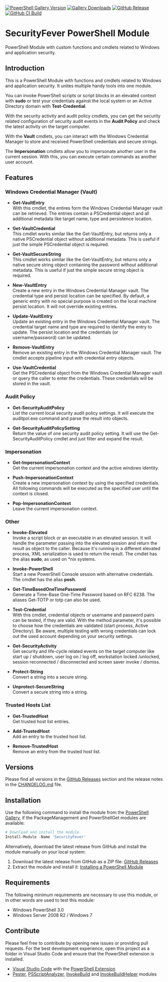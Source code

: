 [![PowerShell Gallery Version](https://img.shields.io/powershellgallery/v/SecurityFever?label=PowerShell%20Gallery&logo=PowerShell)](https://www.powershellgallery.com/packages/SecurityFever)
[![Gallery Downloads](https://img.shields.io/powershellgallery/dt/SecurityFever?label=Downloads&logo=PowerShell)](https://www.powershellgallery.com/packages/SecurityFever)
[![GitHub Release](https://img.shields.io/github/v/release/claudiospizzi/SecurityFever?label=Release&logo=GitHub&sort=semver)](https://github.com/claudiospizzi/SecurityFever/releases)
[![GitHub CI Build](https://img.shields.io/github/actions/workflow/status/claudiospizzi/SecurityFever/ci.yml?label=CI%20Build&logo=GitHub)](https://github.com/claudiospizzi/SecurityFever/actions/workflows/ci.yml)

# SecurityFever PowerShell Module

PowerShell Module with custom functions and cmdlets related to Windows and
application security.

## Introduction

This is a PowerShell Module with functions and cmdlets related to Windows and
application security. It unites multiple handy tools into one module.

You can invoke PowerShell scripts or script blocks in an elevated context with
**sudo** or test your credentials against the local system or an Active
Directory domain with **Test-Credential**.

With the security activity and audit policy cmdlets, you can get the security
related configuration of security audit events in the **Audit Policy** and check
the latest activity on the target computer.

With the **Vault** cmdlets, you can interact with the Windows Credential Manager
to store and received PowerShell credentials and secure strings.

The **Impersonation** cmdlets allow you to impersonate another user in the
current session. With this, you can execute certain commands as another user
account.

## Features

### Windows Credential Manager (Vault)

* **Get-VaultEntry**  
  With this cmdlet, the entires form the Windows Credential Manager vault can be
  retrieved. The entries contain a PSCredential object and all additional
  metadata like target name, type and persistence location.

* **Get-VaultCredential**  
  This cmdlet works similar like the Get-VaultEntry, but returns only a native
  PSCredential object without additional metadata. This is useful if just the
  simple PSCredential object is required.

* **Get-VaultSecureString**  
  This cmdlet works similar like the Get-VaultEntry, but returns only a native
  secure string object containing the password without additional metadata. This
  is useful if just the simple secure string object is required.

* **New-VaultEntry**  
  Create a new entry in the Windows Credential Manager vault.
  The credential type and persist location can be specified. By default, a
  generic entry with no special purpose is created on the local machine persist
  location. It will not override existing entries.

* **Update-VaultEntry**  
  Update an existing entry in the Windows Credential Manager vault. The
  credential target name and type are required to identify the entry to update.
  The persist location and the credentials (or username/password) can be
  updated.

* **Remove-VaultEntry**  
  Remove an existing entry in the Windows Credential Manager vault. The cmdlet
  accepts pipeline input with credential entry objects.

* **Use-VaultCredential**  
  Get the PSCredential object from the Windows Credential Manager vault or query
  the caller to enter the credentials. These credentials will be stored in the
  vault.

### Audit Policy

* **Get-SecurityAuditPolicy**  
  List the current local security audit policy settings. It will execute the
  auditpol.exe command and parse the result into objects.

* **Get-SecurityAuditPolicySetting**  
  Return the value of one security audit policy setting. It will use the
  Get-SecurityAuditPolicy cmdlet and just filter and expand the result.

### Impersonation

* **Get-ImpersonationContext**  
  Get the current impersonation context and the active windows identity.

* **Push-ImpersonationContext**  
  Create a new impersonation context by using the specified credentials. All
  following commands will be executed as the specified user until the context
  is closed.

* **Pop-ImpersonationContext**  
  Leave the current impersonation context.

### Other

* **Invoke-Elevated**  
  Invoke a script block or an executable in an elevated session. It will handle
  the parameter passing into the elevated session and return the result as
  object to the caller. Because it's running in a different elevated process,
  XML serialization is used to return the result. The cmdlet has the alias
  **sudo**, as used on *nix systems.

* **Invoke-PowerShell**  
  Start a new PowerShell Console session with alternative credentials. The
  cmdlet has the alias **posh**.

* **Get-TimeBasedOneTimePassword**  
  Generate a Time-Base One-Time Password based on RFC 6238. The aliases Get-TOTP
  or totp can also be used.

* **Test-Credential**  
  With this cmdlet, credential objects or username and password pairs can be
  tested, if they are valid. With the method parameter, it's possible to choose
  how the credentials are validated (start process, Active Directory). Be aware,
  multiple testing with wrong credentials can lock out the used account
  depending on your security settings.

* **Get-SecurityActivity**  
  Get security and life-cycle related events on the target computer like start
  up / shutdown, user log on / log off, workstation locked /unlocked, session
  reconnected / disconnected and screen saver invoke / dismiss.

* **Protect-String**  
  Convert a string into a secure string.

* **Unprotect-SecureString**  
  Convert a secure string into a string.

### Trusted Hosts List

* **Get-TrustedHost**  
  Get trusted host list entries.

* **Add-TrustedHost**  
  Add an entry to the trusted host list.

* **Remove-TrustedHost**  
  Remove an entry from the trusted host list.

## Versions

Please find all versions in the [GitHub Releases] section and the release notes
in the [CHANGELOG.md] file.

## Installation

Use the following command to install the module from the [PowerShell Gallery],
if the PackageManagement and PowerShellGet modules are available:

```powershell
# Download and install the module
Install-Module -Name 'SecurityFever'
```

Alternatively, download the latest release from GitHub and install the module
manually on your local system:

1. Download the latest release from GitHub as a ZIP file: [GitHub Releases]
2. Extract the module and install it: [Installing a PowerShell Module]

## Requirements

The following minimum requirements are necessary to use this module, or in other
words are used to test this module:

* Windows PowerShell 3.0
* Windows Server 2008 R2 / Windows 7

## Contribute

Please feel free to contribute by opening new issues or providing pull requests.
For the best development experience, open this project as a folder in Visual
Studio Code and ensure that the PowerShell extension is installed.

* [Visual Studio Code] with the [PowerShell Extension]
* [Pester], [PSScriptAnalyzer], [InvokeBuild] and [InvokeBuildHelper] modules

[PowerShell Gallery]: https://www.powershellgallery.com/packages/InvokeBuildHelper
[GitHub Releases]: https://github.com/claudiospizzi/PSInvokeBuildHelper/releases
[Installing a PowerShell Module]: https://msdn.microsoft.com/en-us/library/dd878350

[CHANGELOG.md]: CHANGELOG.md

[Visual Studio Code]: https://code.visualstudio.com/
[PowerShell Extension]: https://marketplace.visualstudio.com/items?itemName=ms-vscode.PowerShell
[Pester]: https://www.powershellgallery.com/packages/Pester
[PSScriptAnalyzer]: https://www.powershellgallery.com/packages/PSScriptAnalyzer
[InvokeBuild]: https://www.powershellgallery.com/packages/InvokeBuild
[InvokeBuildHelper]: https://www.powershellgallery.com/packages/InvokeBuildHelper

